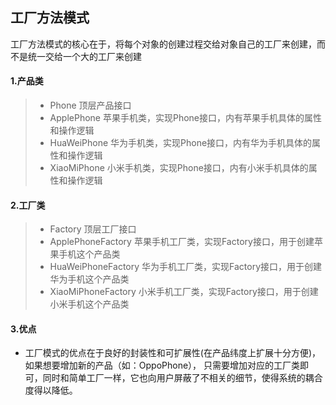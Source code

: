 ## 工厂方法模式
工厂方法模式的核心在于，将每个对象的创建过程交给对象自己的工厂来创建，而不是统一交给一个大的工厂来创建


#### 1.产品类
> - Phone 顶层产品接口
> - ApplePhone 苹果手机类，实现Phone接口，内有苹果手机具体的属性和操作逻辑
> - HuaWeiPhone 华为手机类，实现Phone接口，内有华为手机具体的属性和操作逻辑
> - XiaoMiPhone 小米手机类，实现Phone接口，内有小米手机具体的属性和操作逻辑

#### 2.工厂类
> - Factory 顶层工厂接口
> - ApplePhoneFactory 苹果手机工厂类，实现Factory接口，用于创建苹果手机这个产品类
> - HuaWeiPhoneFactory 华为手机工厂类，实现Factory接口，用于创建华为手机这个产品类
> - XiaoMiPhoneFactory 小米手机工厂类，实现Factory接口，用于创建小米手机这个产品类

#### 3.优点
- 工厂模式的优点在于良好的封装性和可扩展性(在产品纬度上扩展十分方便)，如果想要增加新的产品（如：OppoPhone），
只需要增加对应的工厂类即可，同时和简单工厂一样，它也向用户屏蔽了不相关的细节，使得系统的耦合度得以降低。

